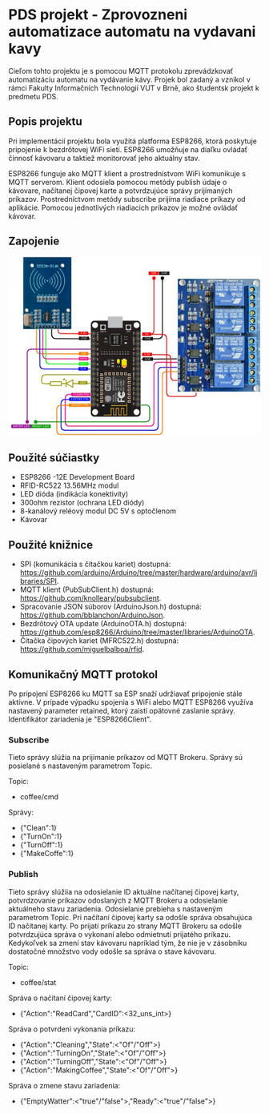 # PDS projekt - Zprovozneni automatizace automatu na vydavani kavy

Cieľom tohto projektu je s pomocou MQTT protokolu zprevádzkovať automatizáciu automatu na vydávanie kávy. Projek bol zadaný a vznikol v rámci Fakulty Informačních Technologií VUT v Brně, ako študentsk projekt k predmetu PDS.

## Popis projektu

Pri implementácií projektu bola využitá platforma ESP8266, ktorá poskytuje pripojenie k bezdrôtovej WiFi sieti. ESP8266 umožňuje na diaľku ovládať činnosť kávovaru a taktiež monitorovať jeho aktuálny stav.

ESP8266 funguje ako MQTT klient a prostrednístvom WiFi komunikuje s MQTT serverom. Klient odosiela pomocou metódy publish údaje o kávovare, načítanej čipovej karte a potvrdzujúce správy prijímaných príkazov. Prostredníctvom metódy subscribe prijíma riadiace príkazy od aplikácie. Pomocou jednotlivých riadiacich príkazov je možné ovládať kávovar.  

## Zapojenie

![alt text](https://github.com/hajdiktomas/PDS-projekt/blob/master/img/Schema_zapojenia.jpg)

## Použité súčiastky

- ESP8266 -12E Development Board
- RFID-RC522 13.56MHz modul
- LED dióda (indikácia konektivity)
- 300ohm rezistor (ochrana LED diódy)
- 8-kanálový reléový modul DC 5V s optočlenom
- Kávovar

## Použité knižnice
- SPI (komunikácia s čítačkou kariet) dostupná: https://github.com/arduino/Arduino/tree/master/hardware/arduino/avr/libraries/SPI.
- MQTT klient (PubSubClient.h) dostupná:  https://github.com/knolleary/pubsubclient.
- Spracovanie JSON súborov (ArduinoJson.h) dostupná: https://github.com/bblanchon/ArduinoJson.
- Bezdrôtový OTA update (ArduinoOTA.h) dostupná: https://github.com/esp8266/Arduino/tree/master/libraries/ArduinoOTA.
- Čítačka čipových kariet (MFRC522.h) dostupná: https://github.com/miguelbalboa/rfid.

## Komunikačný MQTT protokol

Po pripojení ESP8266 ku MQTT sa ESP snaží udržiavať pripojenie stále aktívne. V prípade výpadku spojenia s WiFi alebo MQTT ESP8266 využíva nastavený parameter retained, ktorý zaistí opätovné zaslanie správy. Identifikátor zariadenia je "ESP8266Client".

### Subscribe

Tieto správy slúžia na prijímanie príkazov od MQTT Brokeru. Správy sú posielané s nastaveným parametrom Topic.

Topic:

- coffee/cmd

Správy:

- {"Clean":1}
- {"TurnOn":1}
- {"TurnOff":1}
- {"MakeCoffe":1}


### Publish

Tieto správy slúžiia na odosielanie ID aktuálne načítanej čipovej karty, potvrdzovanie príkazov odoslaných z MQTT Brokeru a odosielanie aktuálneho stavu zariadenia. Odosielanie prebieha s nastaveným parametrom Topic. Pri načítaní čipovej karty sa odošle správa obsahujúca ID načítanej karty. Po prijatí príkazu zo strany MQTT Brokeru sa odošle potvrdzujúca správa o vykonaní alebo odmietnutí prijatého príkazu. Kedykoľvek sa zmení stav kávovaru napríklad tým, že nie je v zásobníku dostatočné množstvo vody odošle sa správa o stave kávovaru.

Topic:

- coffee/stat

Správa o načítaní čipovej karty:

- {"Action":"ReadCard","CardID":<32_uns_int>}

Správa o potvrdení vykonania príkazu:

- {"Action":"Cleaning","State":<"Of"/"Off">}
- {"Action":"TurningOn","State":<"Of"/"Off">}
- {"Action":"TurningOff","State":<"Of"/"Off">}
- {"Action":"MakingCoffee","State":<"Of"/"Off">}

Správa o zmene stavu zariadenia:

- {"EmptyWatter":<"true"/"false">,"Ready":<"true"/"false">}
